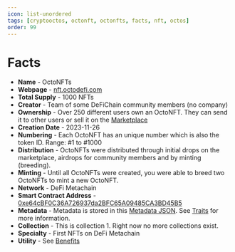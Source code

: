 ```yaml
---
icon: list-unordered
tags: [cryptooctos, octonft, octonfts, facts, nft, octos]
order: 99
---
```

# Facts

- **Name** - OctoNFTs
- **Webpage** - [nft.octodefi.com](https://nft.octodefi.com)
- **Total Supply** - 1000 NFTs
- **Creator** - Team of some DeFiChain community members (no company)
- **Ownership** - Over 250 different users own an OctoNFT. They can send it to other users or sell it on the [Marketplace](https://nft.octodefi.com/marketplace)
- **Creation Date** - 2023-11-26
- **Numbering** - Each OctoNFT has an unique number which is also the token ID. Range: #1 to #1000
- **Distribution** - OctoNFTs were distributed through initial drops on the marketplace, airdrops for community members and by minting (breeding).
- **Minting** - Until all OctoNFTs were created, you were able to breed two OctoNFTs to mint a new OctoNFT.
- **Network** - DeFi Metachain
- **Smart Contract Address** - [0xe64cBF0C36A726937da2BFC65A09485CA3BD45B5](https://meta.defiscan.live/address/0xe64cBF0C36A726937da2BFC65A09485CA3BD45B5)
- **Metadata** -  Metadata is stored in this [Metadata JSON](TODOlink). See [Traits](traits.md) for more information.
- **Collection** - This is collection 1. Right now no more collections exist.
- **Specialty** - First NFTs on DeFi Metachain
- **Utility** - See [Benefits](benefits.md)